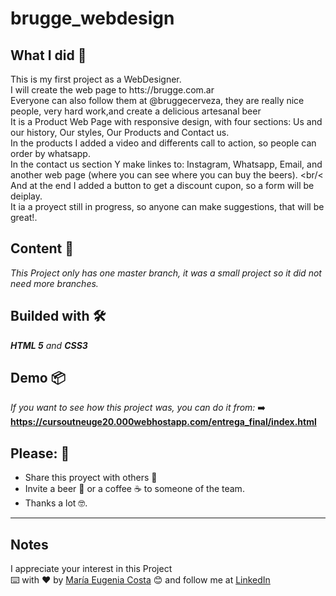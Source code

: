# brugge_webdesign

## What I did 🚀
This is my first project as a WebDesigner. <br/>
I will create the web page to htts://brugge.com.ar <br/>
Everyone can also follow them at @bruggecerveza, they are really nice people, very hard work,and create a delicious artesanal beer <br/>
It is a Product Web Page with responsive design, with four sections: Us and our history, Our styles, Our Products and Contact us. <br/>
In the products I added a video and differents call to action, so people can order by whatsapp. <br/>
In the contact us section Y make linkes to: Instagram, Whatsapp, Email, and another web page (where you can see where you can buy the beers). <br/<
And at the end I added a button to get a discount cupon, so a form will be deiplay. <br/>
It ia a proyect still in progress, so anyone can make suggestions, that will be great!.

## Content 🚀
_This Project only has one master branch, it was a small project so it did not need more branches._

## Builded with 🛠️
_**HTML 5** and **CSS3**_

## Demo 📦
_If you want to see how this project was, you can do it from:_
:arrow_right: **https://cursoutneuge20.000webhostapp.com/entrega_final/index.html** <br/>

## Please: 🎁

* Share this proyect with others 📢
* Invite a beer 🍺 or a coffee ☕  to someone of the team. 
* Thanks a lot 🤓.

---
## Notes
I appreciate your interest in this Project <br/>
⌨️ with ❤️ by [María Eugenia Costa](https://github.com/eugenia1984) 😊 and follow me at [LinkedIn]( http://www.linkedin.com/in/maríaeugeniacosta) 
